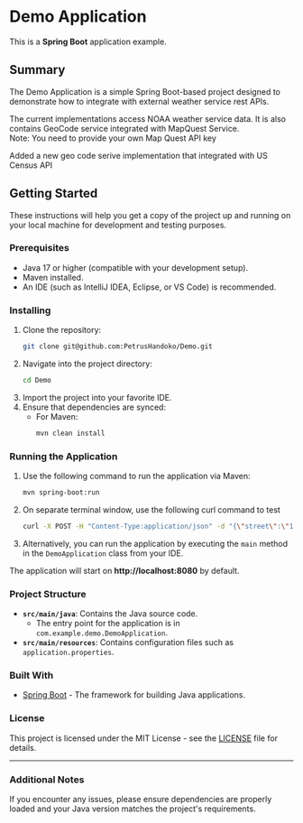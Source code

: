 # Demo Application

This is a **Spring Boot** application example.

## Summary

The Demo Application is a simple Spring Boot-based project designed to 
demonstrate how to integrate with external weather service rest APIs.  

The current implementations access NOAA weather service data. It is also contains GeoCode service integrated with  MapQuest Service.  
Note: You need to provide your own Map Quest API key

Added a new geo code serive implementation that integrated with US Census API


## Getting Started

These instructions will help you get a copy of the project up and running on your local machine for development and testing purposes.

### Prerequisites

- Java 17 or higher (compatible with your development setup).
- Maven installed.
- An IDE (such as IntelliJ IDEA, Eclipse, or VS Code) is recommended.

### Installing

1. Clone the repository:
   ```bash
   git clone git@github.com:PetrusHandoko/Demo.git
   ```
2. Navigate into the project directory:
   ```bash
   cd Demo
   ```
3. Import the project into your favorite IDE.
4. Ensure that dependencies are synced:
    - For Maven:
      ```bash
      mvn clean install
      ```
    
### Running the Application

1. Use the following command to run the application via Maven:
   ```bash
   mvn spring-boot:run
   ```
2. On separate terminal window, use the following curl command to test
   ```bash
   curl -X POST -H "Content-Type:application/json" -d "{\"street\":\"1600 Pennsylvania Avenue NW\",\"city\":\"Washington\",\"state\":\"DC\",\"zipCode\":\"20500\"}" http://localhost:8080/weatherData
   ```


3. Alternatively, you can run the application by executing the `main` method in the `DemoApplication` class from your IDE.

The application will start on **http://localhost:8080** by default.

### Project Structure

- **`src/main/java`**: Contains the Java source code.
    - The entry point for the application is in `com.example.demo.DemoApplication`.
- **`src/main/resources`**: Contains configuration files such as `application.properties`.

### Built With

- [Spring Boot](https://spring.io/projects/spring-boot) - The framework for building Java applications.

### License

This project is licensed under the MIT License - see the [LICENSE](LICENSE) file for details.

---

### Additional Notes

If you encounter any issues, please ensure dependencies are properly loaded and your Java version matches the project's requirements.